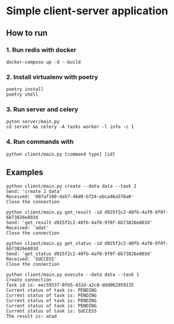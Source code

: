 # Simple client-server application

## How to run

### 1. Run redis with docker 
```shell
docker-compose up -d --build
```

### 2. Install virtualenv with poetry
```shell
poetry install 
poetry shell
```

### 3. Run server and celery
```shell
pyton server/main.py
cd server && celery -A tasks worker -l info -c 1
```

### 4. Run commands with
```shell
python client/main.py [command type] [id]
```

## Examples
```shell
python client/main.py create --data data --task 2
Send: 'create 2 data'
Received: '007af100-da57-46d0-b724-ebca46a578a0'
Close the connection
```

```shell
python client/main.py get_result -id d925f2c2-40fb-4af0-9f0f-6b73826e803d
Send: 'get_result d925f2c2-40fb-4af0-9f0f-6b73826e803d'
Received: 'adat'
Close the connection
```

```shell
python client/main.py get_status -id d925f2c2-40fb-4af0-9f0f-6b73826e803d
Send: 'get_status d925f2c2-40fb-4af0-9f0f-6b73826e803d'
Received: 'SUCCESS'
Close the connection
```

```shell
python client/main.py execute --data data --task 1
Create connection
Task id is: eec59537-0fb5-432d-a2c8-ddd062959135
Current status of task is: PENDING
Current status of task is: PENDING
Current status of task is: PENDING
Current status of task is: PENDING
Current status of task is: SUCCESS
The result is: atad
```